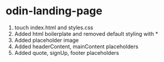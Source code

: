 # odin-landing-page

1. touch index.html and styles.css
2. Added html boilerplate and removed default styling with *
3. Added placeholder image
4. Added headerContent, mainContent placeholders
5. Added quote, signUp, footer placeholders
